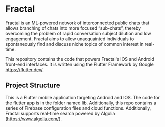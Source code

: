 # Fractal

Fractal is an ML-powered network of interconnected public chats that allows branching of chats into more focused “sub-chats”, thereby overcoming the problem of
rapid conversation subject dilution and low engagement. Fractal aims to allow unacquainted individuals to spontaneously find and discuss niche topics of common interest in real-time.

This repository contains the code that powers Fractal's IOS and Android front-end interfaces. It is written using the Flutter Framework by Google https://flutter.dev/.


## Project Structure

This is a Flutter mobile application targeting Android and IOS. The code for the flutter app is in the folder named lib. Additionally, this repo contains a series of Firebase configuration files and cloud functions. Additionally, Fractal supports real-time search powered by Algolia (https://www.algolia.com/).

